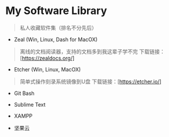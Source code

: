 # My Software Library

>私人收藏软件集（排名不分先后）

- Zeal (Win, Linux, Dash for MacOX)
> 离线的文档阅读器，支持的文档多到我这辈子学不完
> 下载链接：[https://zealdocs.org/]

- Etcher (Win, Linux, MacOX)
> 简单式操作刻录系统镜像到U盘
> 下载链接：[https://etcher.io/]

- Git Bash

- Sublime Text

- XAMPP

- 坚果云

